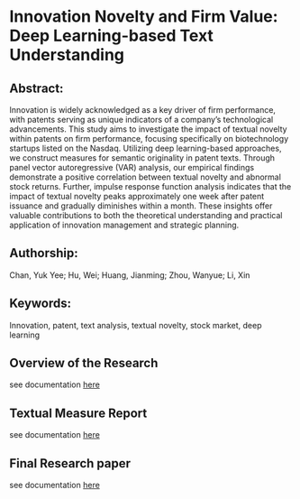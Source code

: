 # Innovation Novelty and Firm Value: Deep Learning-based Text Understanding

## Abstract:

Innovation is widely acknowledged as a key driver of firm performance, with patents serving as unique indicators of a company’s technological advancements. This study aims to investigate the impact of textual novelty within patents on firm performance, focusing specifically on biotechnology startups listed on the Nasdaq. Utilizing deep learning-based approaches, we construct measures for semantic originality in patent texts. Through panel vector autoregressive (VAR) analysis, our empirical findings demonstrate a positive correlation between textual novelty and abnormal stock returns. Further, impulse response function analysis indicates that the impact of textual novelty peaks approximately one week after patent issuance and gradually diminishes within a month. These insights offer valuable contributions to both the theoretical understanding and practical application of innovation management and strategic planning.

## Authorship:
Chan, Yuk Yee; Hu, Wei; Huang, Jianming; Zhou, Wanyue; Li, Xin

## Keywords:
Innovation, patent, text analysis, textual novelty, stock market, deep learning

## Overview of the Research
see documentation [here](./PPT.pdf)

## Textual Measure Report
see documentation [here](./Report.pdf)

## Final Research paper
see documentation [here](./icis23a-sub1249-cam-i9.pdf)
